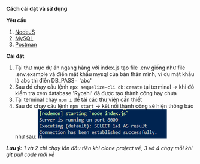 **Cách cài đặt và sử dụng**

**Yêu cầu**

1. [NodeJS](https://nodejs.org/en)
2. [MySQL](https://www.mysql.com/downloads/)
3. [Postman](https://www.postman.com/downloads/)

**Cài đặt**

1. Tại thư mục dự án ngang hàng với index.js tạo file .env giống như file .env.example và điền mật khẩu mysql của bản thân mình, ví dụ mật khẩu là abc thì điền DB_PASS= 'abc'
2. Sau đó chạy câu lệnh `npx sequelize-cli db:create` tại terminal -> khi đó kiểm tra xem database 'Ryoshi' đã được tạo thành công hay chưa
3. Tại terminal chạy `npm i` để tải các thư viện cần thiết
4. Sau đó chạy câu lệnh `npm start` -> kết nối thành công sẽ hiện thông báo như sau:
   ![chạy backend thành công](image.png)

**_Lưu ý:_** _1 và 2 chỉ chạy lần đầu tiên khi clone project về, 3 và 4 chạy mỗi khi git pull code mới về_

